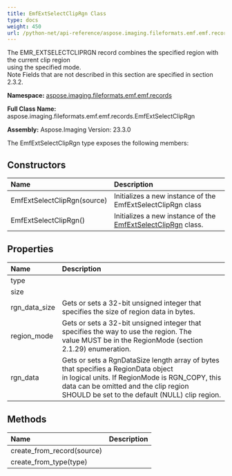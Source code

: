 ```yaml
---
title: EmfExtSelectClipRgn Class
type: docs
weight: 450
url: /python-net/api-reference/aspose.imaging.fileformats.emf.emf.records/emfextselectcliprgn/
---
```


The EMR_EXTSELECTCLIPRGN record combines the specified region with the current clip region <br/>            using the specified mode. <br/>            Note  Fields that are not described in this section are specified in section 2.3.2.

**Namespace:** [aspose.imaging.fileformats.emf.emf.records](/imaging/python-net/api-reference/aspose.imaging.fileformats.emf.emf.records/)

**Full Class Name:** aspose.imaging.fileformats.emf.emf.records.EmfExtSelectClipRgn

**Assembly:**  Aspose.Imaging Version: 23.3.0

The EmfExtSelectClipRgn type exposes the following members:
## **Constructors**
|**Name**|**Description**|
| :- | :- |
|EmfExtSelectClipRgn(source)|Initializes a new instance of the EmfExtSelectClipRgn class|
|EmfExtSelectClipRgn()|Initializes a new instance of the [EmfExtSelectClipRgn](/imaging/python-net/api-reference/aspose.imaging.fileformats.emf.emf.records/emfextselectcliprgn/) class.|
## **Properties**
|**Name**|**Description**|
| :- | :- |
|type|  |
|size|  |
|rgn_data_size|Gets or sets a 32-bit unsigned integer that specifies the size of region data in bytes.|
|region_mode|Gets or sets a 32-bit unsigned integer that specifies the way to use the region. The <br/>            value MUST be in the RegionMode (section 2.1.29) enumeration.|
|rgn_data|Gets or sets a RgnDataSize length array of bytes that specifies a RegionData object <br/>            in logical units. If RegionMode is RGN_COPY, this data can be omitted and the clip region <br/>            SHOULD be set to the default (NULL) clip region.|
## **Methods**
|**Name**|**Description**|
| :- | :- |
|create_from_record(source)|  |
|create_from_type(type)|  |
